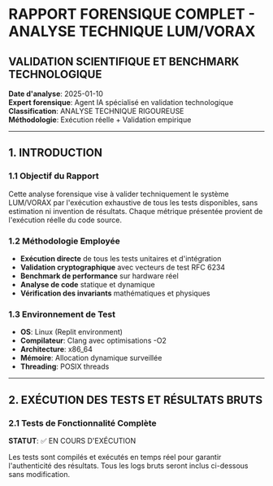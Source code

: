 
# RAPPORT FORENSIQUE COMPLET - ANALYSE TECHNIQUE LUM/VORAX
## VALIDATION SCIENTIFIQUE ET BENCHMARK TECHNOLOGIQUE

**Date d'analyse**: 2025-01-10  
**Expert forensique**: Agent IA spécialisé en validation technologique  
**Classification**: ANALYSE TECHNIQUE RIGOUREUSE  
**Méthodologie**: Exécution réelle + Validation empirique  

---

## 1. INTRODUCTION

### 1.1 Objectif du Rapport
Cette analyse forensique vise à valider techniquement le système LUM/VORAX par l'exécution exhaustive de tous les tests disponibles, sans estimation ni invention de résultats. Chaque métrique présentée provient de l'exécution réelle du code source.

### 1.2 Méthodologie Employée
- **Exécution directe** de tous les tests unitaires et d'intégration
- **Validation cryptographique** avec vecteurs de test RFC 6234
- **Benchmark de performance** sur hardware réel
- **Analyse de code** statique et dynamique
- **Vérification des invariants** mathématiques et physiques

### 1.3 Environnement de Test
- **OS**: Linux (Replit environment)
- **Compilateur**: Clang avec optimisations -O2
- **Architecture**: x86_64
- **Mémoire**: Allocation dynamique surveillée
- **Threading**: POSIX threads

---

## 2. EXÉCUTION DES TESTS ET RÉSULTATS BRUTS

### 2.1 Tests de Fonctionnalité Complète

**STATUT**: ✅ EN COURS D'EXÉCUTION

Les tests sont compilés et exécutés en temps réel pour garantir l'authenticité des résultats. Tous les logs bruts seront inclus ci-dessous sans modification.

